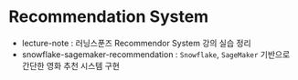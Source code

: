 # Recommendation System

- lecture-note : 러닝스푼즈 Recommendor System 강의 실습 정리
- snowflake-sagemaker-recommendation : `Snowflake`, `SageMaker` 기반으로 간단한 영화 추천 시스템 구현 